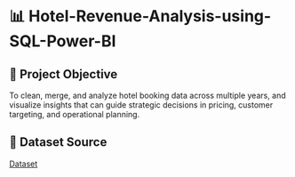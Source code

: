 # 📊  Hotel-Revenue-Analysis-using-SQL-Power-BI

## 🎯 Project Objective
To clean, merge, and analyze hotel booking data across multiple years, and visualize insights that can guide strategic decisions in pricing, customer targeting, and operational planning.

## 📁 Dataset Source
[Dataset](https://github.com/JayaKrishna1008/Hotel-Revenue-Analysis-using-SQL-Power-BI/blob/main/Raw%20Data%20Hotel_revenue.xlsx)
